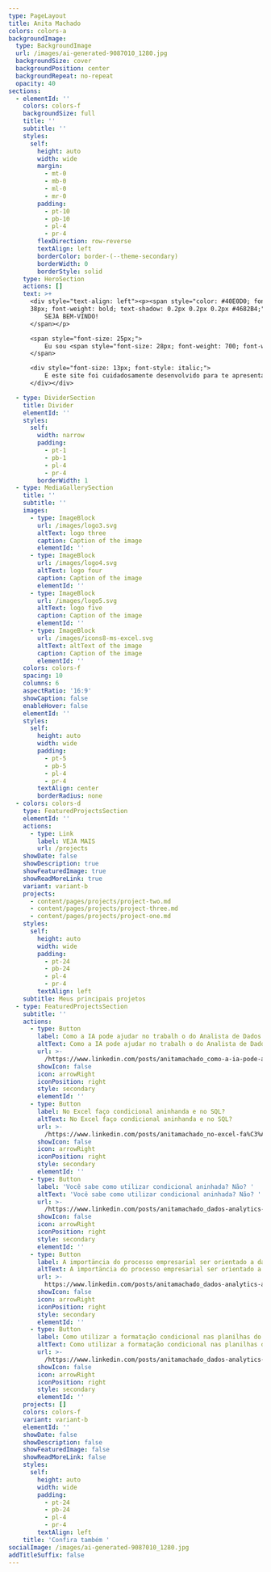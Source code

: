 ```yaml
---
type: PageLayout
title: Anita Machado
colors: colors-a
backgroundImage:
  type: BackgroundImage
  url: /images/ai-generated-9087010_1280.jpg
  backgroundSize: cover
  backgroundPosition: center
  backgroundRepeat: no-repeat
  opacity: 40
sections:
  - elementId: ''
    colors: colors-f
    backgroundSize: full
    title: ''
    subtitle: ''
    styles:
      self:
        height: auto
        width: wide
        margin:
          - mt-0
          - mb-0
          - ml-0
          - mr-0
        padding:
          - pt-10
          - pb-10
          - pl-4
          - pr-4
        flexDirection: row-reverse
        textAlign: left
        borderColor: border-(--theme-secondary)
        borderWidth: 0
        borderStyle: solid
    type: HeroSection
    actions: []
    text: >+
      <div style="text-align: left"><p><span style="color: #40E0D0; font-size:
      38px; font-weight: bold; text-shadow: 0.2px 0.2px 0.2px #4682B4;">
          SEJA BEM-VINDO!
      </span></p>

      <span style="font-size: 25px;">
          Eu sou <span style="font-size: 28px; font-weight: 700; font-weight: bold; text-shadow: 0.3px 0.3px 0.5px #40E0D0;">Anita Machado</span>, Analista de Dados e Soluções Digitais.
      </span>

      <div style="font-size: 13px; font-style: italic;">
          E este site foi cuidadosamente desenvolvido para te apresentar a tecnologia<br> através de alguns dos meus projetos e experiências.
      </div></div>

  - type: DividerSection
    title: Divider
    elementId: ''
    styles:
      self:
        width: narrow
        padding:
          - pt-1
          - pb-1
          - pl-4
          - pr-4
        borderWidth: 1
  - type: MediaGallerySection
    title: ''
    subtitle: ''
    images:
      - type: ImageBlock
        url: /images/logo3.svg
        altText: logo three
        caption: Caption of the image
        elementId: ''
      - type: ImageBlock
        url: /images/logo4.svg
        altText: logo four
        caption: Caption of the image
        elementId: ''
      - type: ImageBlock
        url: /images/logo5.svg
        altText: logo five
        caption: Caption of the image
        elementId: ''
      - type: ImageBlock
        url: /images/icons8-ms-excel.svg
        altText: altText of the image
        caption: Caption of the image
        elementId: ''
    colors: colors-f
    spacing: 10
    columns: 6
    aspectRatio: '16:9'
    showCaption: false
    enableHover: false
    elementId: ''
    styles:
      self:
        height: auto
        width: wide
        padding:
          - pt-5
          - pb-5
          - pl-4
          - pr-4
        textAlign: center
        borderRadius: none
  - colors: colors-d
    type: FeaturedProjectsSection
    elementId: ''
    actions:
      - type: Link
        label: VEJA MAIS
        url: /projects
    showDate: false
    showDescription: true
    showFeaturedImage: true
    showReadMoreLink: true
    variant: variant-b
    projects:
      - content/pages/projects/project-two.md
      - content/pages/projects/project-three.md
      - content/pages/projects/project-one.md
    styles:
      self:
        height: auto
        width: wide
        padding:
          - pt-24
          - pb-24
          - pl-4
          - pr-4
        textAlign: left
    subtitle: Meus principais projetos
  - type: FeaturedProjectsSection
    subtitle: ''
    actions:
      - type: Button
        label: Como a IA pode ajudar no trabalh o do Analista de Dados
        altText: Como a IA pode ajudar no trabalh o do Analista de Dados
        url: >-
          /https://www.linkedin.com/posts/anitamachado_como-a-ia-pode-ajudar-no-trabalho-do-analista-activity-7216927604266704896-S9gG?utm_source=share&utm_medium=member_desktop&rcm=ACoAAA25X0EBwyj1QnWwsHzWzVSn6aWcKkLqTo0
        showIcon: false
        icon: arrowRight
        iconPosition: right
        style: secondary
        elementId: ''
      - type: Button
        label: No Excel faço condicional aninhanda e no SQL?
        altText: No Excel faço condicional aninhanda e no SQL?
        url: >-
          /https://www.linkedin.com/posts/anitamachado_no-excel-fa%C3%A7o-condicional-aninhada-e-no-sql-activity-7200899759694352384-B1FU?utm_source=share&utm_medium=member_desktop&rcm=ACoAAA25X0EBwyj1QnWwsHzWzVSn6aWcKkLqTo0
        showIcon: false
        icon: arrowRight
        iconPosition: right
        style: secondary
        elementId: ''
      - type: Button
        label: 'Você sabe como utilizar condicional aninhada? Não? '
        altText: 'Você sabe como utilizar condicional aninhada? Não? '
        url: >-
          /https://www.linkedin.com/posts/anitamachado_dados-analytics-analistadedados-activity-7197248571899809793-rvcb?utm_source=share&utm_medium=member_desktop&rcm=ACoAAA25X0EBwyj1QnWwsHzWzVSn6aWcKkLqTo0
        showIcon: false
        icon: arrowRight
        iconPosition: right
        style: secondary
        elementId: ''
      - type: Button
        label: A importäncia do processo empresarial ser orientado a dados
        altText: A importäncia do processo empresarial ser orientado a dados
        url: >-
          https://www.linkedin.com/posts/anitamachado_dados-analytics-analistadedados-activity-7198455987274440705-Ci8D?utm_source=share&utm_medium=member_desktop&rcm=ACoAAA25X0EBwyj1QnWwsHzWzVSn6aWcKkLqTo0
        showIcon: false
        icon: arrowRight
        iconPosition: right
        style: secondary
        elementId: ''
      - type: Button
        label: Como utilizar a formatação condicional nas planilhas do dia a dia?
        altText: Como utilizar a formatação condicional nas planilhas do dia a dia?
        url: >-
          /https://www.linkedin.com/posts/anitamachado_dados-analytics-analistadedados-activity-7199815392108703747-_ZAq?utm_source=share&utm_medium=member_desktop&rcm=ACoAAA25X0EBwyj1QnWwsHzWzVSn6aWcKkLqTo0
        showIcon: false
        icon: arrowRight
        iconPosition: right
        style: secondary
        elementId: ''
    projects: []
    colors: colors-f
    variant: variant-b
    elementId: ''
    showDate: false
    showDescription: false
    showFeaturedImage: false
    showReadMoreLink: false
    styles:
      self:
        height: auto
        width: wide
        padding:
          - pt-24
          - pb-24
          - pl-4
          - pr-4
        textAlign: left
    title: 'Confira também '
socialImage: /images/ai-generated-9087010_1280.jpg
addTitleSuffix: false
---
```

